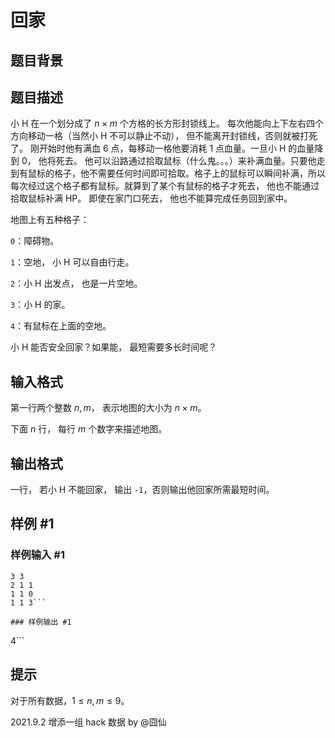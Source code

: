 # 回家

## 题目背景



## 题目描述

[](https://paste.ubuntu.com/p/DSg5bzrrjs/)

小 H 在一个划分成了 $n \times m$ 个方格的长方形封锁线上。 每次他能向上下左右四个方向移动一格（当然小 H 不可以静止不动）， 但不能离开封锁线，否则就被打死了。 刚开始时他有满血 $6$ 点，每移动一格他要消耗 $1$ 点血量。一旦小 H 的血量降到 $0$， 他将死去。 他可以沿路通过拾取鼠标（什么鬼。。。）来补满血量。只要他走到有鼠标的格子，他不需要任何时间即可拾取。格子上的鼠标可以瞬间补满，所以每次经过这个格子都有鼠标。就算到了某个有鼠标的格子才死去， 他也不能通过拾取鼠标补满 HP。 即使在家门口死去， 他也不能算完成任务回到家中。

地图上有五种格子：

`0`：障碍物。

`1`：空地， 小 H 可以自由行走。

`2`：小 H 出发点， 也是一片空地。

`3`：小 H 的家。

`4`：有鼠标在上面的空地。

小 H 能否安全回家？如果能， 最短需要多长时间呢？


## 输入格式

第一行两个整数 $n,m$， 表示地图的大小为 $n \times m$。

下面 $n$ 行， 每行 $m$ 个数字来描述地图。

## 输出格式

一行， 若小 H 不能回家， 输出 `-1`，否则输出他回家所需最短时间。

## 样例 #1

### 样例输入 #1
```
3 3
2 1 1
1 1 0
1 1 3```

### 样例输出 #1

```
4```

## 提示

对于所有数据，$1 \le n,m \le 9$。

2021.9.2 增添一组 hack 数据 by @囧仙
